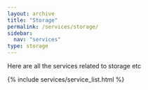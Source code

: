 ```yaml
---
layout: archive
title: "Storage"
permalink: /services/storage/
sidebar:
  nav: "services"
type: storage
---
```


Here are all the services related to storage etc

{% include services/service_list.html %}
